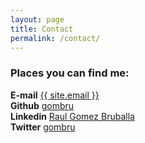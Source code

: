 ```yaml
---
layout: page
title: Contact
permalink: /contact/
---
```


### Places you can find me:

**E-mail**   <a href="mailto:{{ site.email }}">{{ site.email }}</a></li>  
**Github**   [gombru](https://github.com/gombru)  
**Linkedin**   [Raul Gomez Bruballa](https://www.linkedin.com/in/raulgomezbruballa)  
**Twitter**   [gombru](ttps://twitter.com/gombru)  

